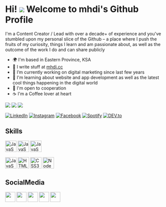 Hi! ![](https://user-images.githubusercontent.com/18350557/176309783-0785949b-9127-417c-8b55-ab5a4333674e.gif) Welcome to mhdi's Github Profile
==================================================================================================================================
I'm a Content Creator / Lead with over a decade+ of experience and you've stumbled upon my personal slice of the Github – a place where I push the fruits of my curiosity, things I learn and am passionate about, as well as the outcome of the work I do and can share publicly

* 🌍  I'm based in Eastern Province, KSA
* 📝  I write stuff at [mhdi.cc](https://mhdi.cc)
* 🔭  I’m currently working on digital marketing since last few years
* 🧠  I'm learning about website and app development as well as the latest cool things happening in the digital world
* 🤝  I'm open to cooperation
* ☕  I'm a Coffee lover at heart

<a href="https://github.com/6sh" target="_blank" rel="noreferrer"><img
src="https://img.shields.io/github/followers/6sh?logo=github&style=for-the-badge&color=990000&labelColor=000000" /></a>
<a href="https://twitter.com/i1iox" target="_blank" rel="noreferrer"><img
src="https://img.shields.io/twitter/follow/i1iox?logo=twitter&style=for-the-badge&color=990000&labelColor=000000"
/></a>
<a href="https://www.youtube.com/@ic1x" target="_blank" rel="noreferrer"><img
src="https://img.shields.io/youtube/channel/subscribers/UCi1iBFQphcwWZc70hpslV7w?logo=youtube&style=for-the-badge&color=990000&labelColor=000000"
/></a>

<a href="https://www.linkedin.com/in/mahdi-almuhanna-270b01276" target="_blank"><img src="https://img.shields.io/badge/LinkedIn-%230077B5.svg?&style=flat-square&logo=linkedin&logoColor=white" alt="LinkedIn"></a>
<a href="https://www.instagram.com/zer_hd" target="_blank"><img src="https://img.shields.io/badge/Instagram-%23E4405F.svg?&style=flat-square&logo=instagram&logoColor=white" alt="Instagram"></a>
<a href="https://www.facebook.com" target="_blank"><img src="https://img.shields.io/badge/Facebook-%231877F2.svg?&style=flat-square&logo=facebook&logoColor=white" alt="Facebook"></a>
<a href="https://open.spotify.com/user/316k3a7dfbtjey7e57xbi56ejfye" target="_blank"><img src="https://img.shields.io/badge/Spotify-%231ED760.svg?&style=flat-square&logo=spotify&logoColor=white" alt="Spotify"></a>
<a href="https://dev.to/uzn" target="_blank"><img src="https://img.shields.io/badge/DEV-%230A0A0A.svg?&style=flat-square&logo=DEV.to&logoColor=white" alt="DEV.to"></a>

## Skills

<p align="left">
<a href="https://www.adobe.com/apps/all/desktop/pdp/illustrator" target="_blank" rel="noreferrer"><img src="https://github-production-user-asset-6210df.s3.amazonaws.com/68116594/288511491-fd2ea351-7dc9-406e-9755-10e8e9cfdf1f.png" width="36" height="36" alt="JavaScript" /></a>
<a href="https://www.adobe.com/apps/all/desktop/pdp/photoshop" target="_blank" rel="noreferrer"><img src="https://github-production-user-asset-6210df.s3.amazonaws.com/68116594/288511494-d4f1fd38-beb2-4bd5-831a-1baf4f5d40e3.png" width="36" height="36" alt="JavaScript" /></a>
<a href="https://www.adobe.com/apps/all/desktop/pdp/after-effects" target="_blank" rel="noreferrer"><img src="https://github-production-user-asset-6210df.s3.amazonaws.com/68116594/288511480-273a74f7-3147-47f9-9a0b-264f52671114.png" width="36" height="36" alt="JavaScript" /></a>
</p>
<p align="left">
<a href="https://developer.mozilla.org/en-US/docs/Web/JavaScript" target="_blank" rel="noreferrer"><img src="https://raw.githubusercontent.com/danielcranney/readme-generator/main/public/icons/skills/javascript-colored.svg" width="36" height="36" alt="JavaScript" /></a>
<a href="https://developer.mozilla.org/en-US/docs/Glossary/HTML5" target="_blank" rel="noreferrer"><img src="https://raw.githubusercontent.com/danielcranney/readme-generator/main/public/icons/skills/html5-colored.svg" width="36" height="36" alt="HTML5" /></a>
<a href="https://www.w3.org/TR/CSS/#css" target="_blank" rel="noreferrer"><img src="https://raw.githubusercontent.com/danielcranney/readme-generator/main/public/icons/skills/css3-colored.svg" width="36" height="36" alt="CSS3" /></a>
<a href="https://nodejs.org/en/" target="_blank" rel="noreferrer"><img src="https://raw.githubusercontent.com/danielcranney/readme-generator/main/public/icons/skills/nodejs-colored.svg" width="36" height="36" alt="NodeJS" /></a>
</p>

## SocialMedia

<p align="left">
<a href="https://www.instagram.com/zer_hd" target="_blank" rel="noreferrer"><img src="https://raw.githubusercontent.com/danielcranney/readme-generator/main/public/icons/socials/instagram.svg" width="32" height="32" /></a> <a href="https://github.com/6sh" target="_blank" rel="noreferrer"><img src="https://raw.githubusercontent.com/danielcranney/readme-generator/main/public/icons/socials/github.svg" width="32" height="32" /></a> <a href="https://www.linkedin.com/in/mahdi-almuhanna-270b01276" target="_blank" rel="noreferrer"><img src="https://raw.githubusercontent.com/danielcranney/readme-generator/main/public/icons/socials/linkedin.svg" width="32" height="32" /></a> <a href="https://twitter.com/i1iox" target="_blank" rel="noreferrer"><img src="https://raw.githubusercontent.com/danielcranney/readme-generator/main/public/icons/socials/twitter.svg" width="32" height="32" /></a> <a href="https://www.youtube.com/@ic1x" target="_blank" rel="noreferrer"><img src="https://raw.githubusercontent.com/danielcranney/readme-generator/main/public/icons/socials/youtube.svg" width="32" height="32" /></a> </p>

<!--
<b>My GitHub Stats</b>

<a href="https://github.com/6sh">
  <img height="225" src="https://github-readme-stats.vercel.app/api?username=6sh&show_icons=true&theme=dark&include_all_commits=true&count_private=true"/>
  <img height="225" src="https://github-readme-stats.vercel.app/api/top-langs/?username=6sh&theme=dark"/>
</a>
-->
